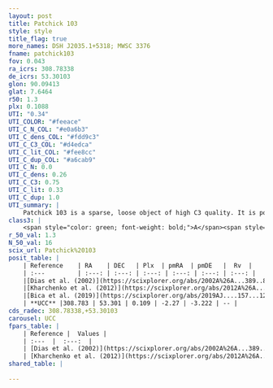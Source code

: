 ```yaml
---
layout: post
title: Patchick 103
style: style
title_flag: true
more_names: DSH J2035.1+5318; MWSC 3376
fname: patchick103
fov: 0.043
ra_icrs: 308.78338
de_icrs: 53.30103
glon: 90.09413
glat: 7.6464
r50: 1.3
plx: 0.1088
UTI: "0.34"
UTI_COLOR: "#feeace"
UTI_C_N_COL: "#e0a6b3"
UTI_C_dens_COL: "#fdd9c3"
UTI_C_C3_COL: "#d4edca"
UTI_C_lit_COL: "#fee8cc"
UTI_C_dup_COL: "#a6cab9"
UTI_C_N: 0.0
UTI_C_dens: 0.26
UTI_C_C3: 0.75
UTI_C_lit: 0.33
UTI_C_dup: 1.0
UTI_summary: |
    Patchick 103 is a sparse, loose object of high C3 quality. It is poorly studied in the literature, with no articles listed in the last 6 years.<br><br><span style="color: #99180f; font-weight: bold;">Warning: </span>contains less than 25 stars with <i>P>0.5</i> estimated.
class3: |
    <span style="color: green; font-weight: bold;">A</span><span style="color: #FFC300; font-weight: bold;">B</span>
r_50_val: 1.3
N_50_val: 16
scix_url: Patchick%20103
posit_table: |
    | Reference    | RA    | DEC   | Plx  | pmRA  | pmDE   |  Rv  |
    | :---         | :---: | :---: | :---: | :---: | :---: | :---: |
    |[Dias et al. (2002)](https://scixplorer.org/abs/2002A%26A...389..871D) | 308.783 | 53.3 | -- | 6.8 | 2.35 | -- |
    |[Kharchenko et al. (2012)](https://scixplorer.org/abs/2012A%26A...543A.156K) | 308.733 | 53.296 | -- | -4.94 | -5.2 | -- |
    |[Bica et al. (2019)](https://scixplorer.org/abs/2019AJ....157...12B) | 308.779 | 53.301 | -- | -- | -- | -- |
    | **UCC** |308.783 | 53.301 | 0.109 | -2.27 | -3.222 | -- | 
cds_radec: 308.78338,+53.30103
carousel: UCC
fpars_table: |
    | Reference |  Values |
    | :---  |  :---:  |
    | [Dias et al. (2002)](https://scixplorer.org/abs/2002A%26A...389..871D) | `E(B-V)=0.71, Dist=2220.0, Age=8.9` |
    | [Kharchenko et al. (2012)](https://scixplorer.org/abs/2012A%26A...543A.156K) | `e_bv=0.396, distance=1332, log_age=8.95` |
shared_table: |
    
---
```

